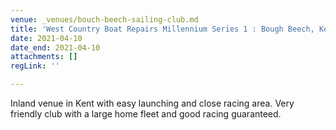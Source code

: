 ```yaml
---
venue: _venues/bouch-beech-sailing-club.md
title: 'West Country Boat Repairs Millennium Series 1 : Bough Beech, Kent.'
date: 2021-04-10
date_end: 2021-04-10
attachments: []
regLink: ''

---
```

Inland venue in Kent with easy launching and close racing area. Very friendly club with a large home fleet and good racing guaranteed.